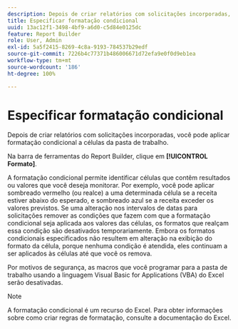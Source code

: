 ```yaml
---
description: Depois de criar relatórios com solicitações incorporadas, você pode aplicar formatação condicional a células da pasta de trabalho.
title: Especificar formatação condicional
uuid: 13ac12f1-3498-4bf9-a6d0-c5d84e0125dc
feature: Report Builder
role: User, Admin
exl-id: 5a5f2415-8269-4c8a-9193-784537b29edf
source-git-commit: 7226b4c77371b486006671d72efa9e0f0d9eb1ea
workflow-type: tm+mt
source-wordcount: '186'
ht-degree: 100%

---
```


# Especificar formatação condicional

Depois de criar relatórios com solicitações incorporadas, você pode aplicar formatação condicional a células da pasta de trabalho.

Na barra de ferramentas do Report Builder, clique em **[!UICONTROL Formato]**.

A formatação condicional permite identificar células que contêm resultados ou valores que você deseja monitorar. Por exemplo, você pode aplicar sombreado vermelho (ou realce) a uma determinada célula se a receita estiver abaixo do esperado, e sombreado azul se a receita exceder os valores previstos. Se uma alteração nos intervalos de datas para solicitações remover as condições que fazem com que a formatação condicional seja aplicada aos valores das células, os formatos que realçam essa condição são desativados temporariamente. Embora os formatos condicionais especificados não resultem em alteração na exibição do formato da célula, porque nenhuma condição é atendida, eles continuam a ser aplicados às células até que você os remova.

Por motivos de segurança, as macros que você programar para a pasta de trabalho usando a linguagem Visual Basic for Applications (VBA) do Excel serão desativadas.

>[!NOTE]
>
>A formatação condicional é um recurso do Excel. Para obter informações sobre como criar regras de formatação, consulte a documentação do Excel.

